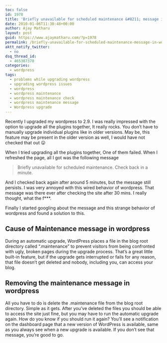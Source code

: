 ```yaml
---
toc: false
id: 1978
title: 'Briefly unavailable for scheduled maintenance &#8211; message in wordpress'
date: 2010-01-06T11:30:48+00:00
author: Ajay Matharu
layout: post
guid: https://www.ajaymatharu.com/?p=1978
permalink: /briefly-unavailable-for-scheduled-maintenance-message-in-wordpress/
aktt_notify_twitter:
  - no
dsq_thread_id:
  - 465387370
categories:
  - wordpress
tags:
  - problems while upgrading wordpress
  - upgrading wordpress issues
  - wordpress
  - wordpress maintenance
  - wordpress maintenance check
  - wordpress maintenance message
  - Wordpress upgrade
---
```

Recently I upgraded my wordpress to 2.9. I was really impressed with the option to upgrade all the plugins together, It really rocks. You don&#8217;t have to manually upgrade individual plugins like in older versions. May be, this feature may be present in the older version as well, I would have not checked that out 😛

When I tried upgrading all the plugins together, One of them failed. When I refreshed the page, all I got was the following message

> <div>
>   Briefly unavailable for scheduled maintenance. Check back in a minute.
> </div>

And I checked back again after around 5 minutes, but the message still persists. I was very annoyed with this wired behavior of wordpress. That message was there ever after checking the site after 30 mins. I really thought, what the f\***.

Finally I started googling about the message and this strange behavior of wordpress and found a solution to this.

## Cause of Maintenance message in wordpress

During an automatic upgrade, WordPress places a file in the blog root directory called “.maintenance” to prevent visitors from being confronted with ugly, broken pages during the upgrade process. That’s a great little built-in feature, but if the upgrade gets interrupted or fails for any reason, that file doesn’t get deleted and nobody, including you, can access your blog.

## Removing the maintenance message in wordpress

All you have to do is delete the .maintenance file from the blog root directory. Simple as it gets. After you’ve deleted the files you should be able to access the site just fine, but you may have to run the automatic upgrade again. How do you know if you should run it again? You’ll see a notification on the dashboard page that a new version of WordPress is available, same as you always see when a new upgrade is available. If you don’t see that message, you’re good to go.
